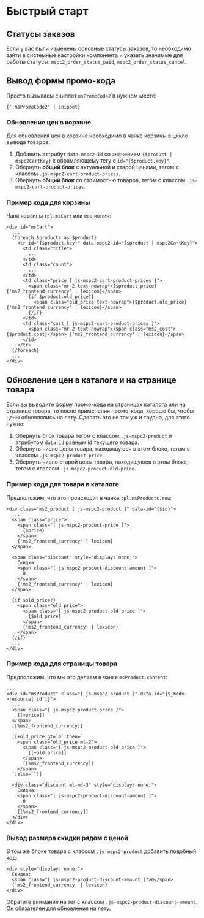 # Быстрый старт

## Статусы заказов

Если у вас были изменены основные статусы заказов, то необходимо зайти в системные настройки компонента и указать значимые для работы статусы: `mspc2_order_status_paid`, `mspc2_order_status_cancel`.

## Вывод формы промо-кода

Просто вызываем сниппет `msPromoCode2` в нужном месте:

```fenom
{'!msPromoCode2' | snippet}
```

### Обновление цен в корзине

Для обновления цен в корзине необходимо в чанке корзины в цикле вывода товаров:

1. Добавить аттрибут `data-mspc2-id` со значением `{$product | mspc2CartKey}` к обрамляющему тегу с `id="{$product.key}"`.
2. Обернуть **общий блок** с актуальной и старой ценами, тегом с классом `.js-mspc2-cart-product-prices`.
3. Обернуть **общий блок** со стоимостью товаров, тегом с классом `.js-mspc2-cart-product-prices`.

### Пример кода для корзины

Чанк корзины `tpl.msCart` или его копия:

```fenom
<div id="msCart">
  ...
  {foreach $products as $product}
    <tr id="{$product.key}" data-mspc2-id="{$product | mspc2CartKey}">
      <td class="title">
        ...
      </td>
      <td class="count">
        ...
      </td>
      <td class="price [ js-mspc2-cart-product-prices ]">
        <span class="mr-2 text-nowrap">{$product.price} {'ms2_frontend_currency' | lexicon}</span>
        {if $product.old_price?}
          <span class="old_price text-nowrap">{$product.old_price} {'ms2_frontend_currency' | lexicon}</span>
        {/if}
      </td>
      <td class="cost [ js-mspc2-cart-product-prices ]">
        <span class="mr-2 text-nowrap"><span class="ms2_cost">{$product.cost}</span> {'ms2_frontend_currency' | lexicon}</span>
      </td>
    </tr>
  {/foreach}
  ...
</div>
```

## Обновление цен в каталоге и на странице товара

Если вы выводите форму промо-кода на страницах каталога или на странице товара, то после применения промо-кода, хорошо бы, чтобы цены обновлялись на лету.
Сделать это не так уж и трудно, для этого нужно:

1. Обернуть блок товара тегом с классом `.js-mspc2-product` и атрибутом `data-id` равным id текущего товара.
2. Обернуть число цены товара, находящуюся в этом блоке, тегом с классом `.js-mspc2-product-price`.
3. Обернуть число старой цены товара, находящуюся в этом блоке, тегом с классом `.js-mspc2-product-old-price`.

### Пример кода для товара в каталоге

Предположим, что это происходит в чанке `tpl.msProducts.row`:

```fenom
<div class="ms2_product [ js-mspc2-product ]" data-id="{$id}">
  ...
  <span class="price">
    <span class="[ js-mspc2-product-price ]">
      {$price}
    </span>
    {'ms2_frontend_currency' | lexicon}
  </span>

  <span class="discount" style="display: none;">
    Скидка:
    <span class="[ js-mspc2-product-discount-amount ]">
      0
    </span>
    {'ms2_frontend_currency' | lexicon}
  </span>

  {if $old_price?}
    <span class="old_price">
      <span class="[ js-mspc2-product-old-price ]">
        {$old_price}
      </span>
      {'ms2_frontend_currency' | lexicon}
    </span>
  {/if}
  ...
</div>
```

### Пример кода для страницы товара

Предположим, что мы это делаем в чанке `msProduct.content`:

```modx
...
<div id="msProduct" class="[ js-mspc2-product ]" data-id="{$_modx->resource['id']}">
  ...
  <span class="[ js-mspc2-product-price ]">
    [[+price]]
  </span>
  [[%ms2_frontend_currency]]

  [[+old_price:gt=`0`:then=`
    <span class="old_price ml-2">
      <span class="[ js-mspc2-product-old-price ]">
        [[+old_price]]
      </span>
      [[%ms2_frontend_currency]]
    </span>
  `:else=``]]

  <div class="discount ml-md-3" style="display: none;">
    Скидка:
    <span class="[ js-mspc2-product-discount-amount ]">
      0
    </span>
    [[%ms2_frontend_currency]]
  </div>
</div>
```

### Вывод размера скидки рядом с ценой

В том же блоке товара с классом `.js-mspc2-product` добавить подобный код:

```fenom
<div style="display: none;">
  Скидка:
  <span class="[ js-mspc2-product-discount-amount ]">0</span>
  {'ms2_frontend_currency' | lexicon}
</div>
```

Обратите внимание на тег с классом `.js-mspc2-product-discount-amount`. Он обязателен для обновления на лету.
